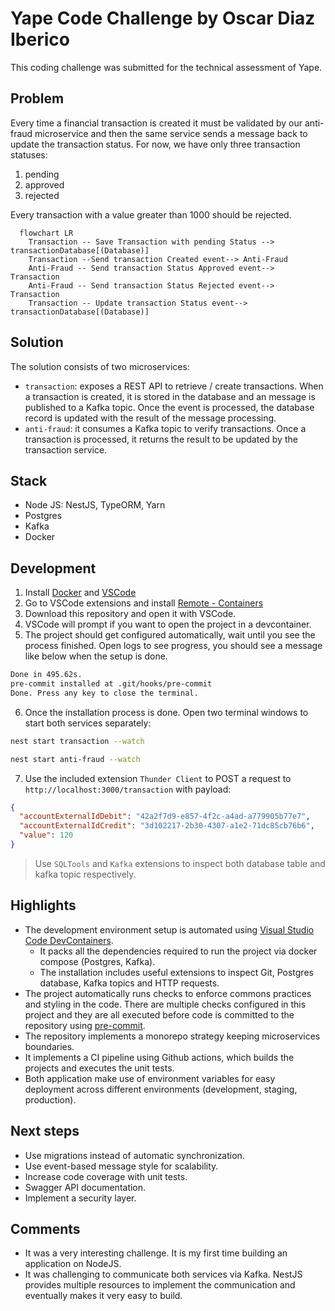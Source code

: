 # Yape Code Challenge by Oscar Diaz Iberico

This coding challenge was submitted for the technical assessment of Yape.

## Problem

Every time a financial transaction is created it must be validated by our anti-fraud microservice and then the same service sends a message back to update the transaction status.
For now, we have only three transaction statuses:

<ol>
  <li>pending</li>
  <li>approved</li>
  <li>rejected</li>
</ol>

Every transaction with a value greater than 1000 should be rejected.

```mermaid
  flowchart LR
    Transaction -- Save Transaction with pending Status --> transactionDatabase[(Database)]
    Transaction --Send transaction Created event--> Anti-Fraud
    Anti-Fraud -- Send transaction Status Approved event--> Transaction
    Anti-Fraud -- Send transaction Status Rejected event--> Transaction
    Transaction -- Update transaction Status event--> transactionDatabase[(Database)]
```

## Solution

The solution consists of two microservices:

- `transaction`: exposes a REST API to retrieve / create transactions. When a transaction is created, it is stored in the database and an message is published to a Kafka topic. Once the event is processed, the database record is updated with the result of the message processing.
- `anti-fraud`: it consumes a Kafka topic to verify transactions. Once a transaction is processed, it returns the result to be updated by the transaction service.

## Stack

- Node JS: NestJS, TypeORM, Yarn
- Postgres
- Kafka
- Docker

## Development

1. Install [Docker](https://docs.docker.com/get-docker/) and [VSCode](https://code.visualstudio.com/download)
2. Go to VSCode extensions and install [Remote - Containers](https://marketplace.visualstudio.com/items?itemName=ms-vscode-remote.remote-containers)
3. Download this repository and open it with VSCode.
4. VSCode will prompt if you want to open the project in a devcontainer.
5. The project should get configured automatically, wait until you see the process finished. Open logs to see progress, you should see a message like below when the setup is done.

```zsh
Done in 495.62s.
pre-commit installed at .git/hooks/pre-commit
Done. Press any key to close the terminal.
```

6. Once the installation process is done. Open two terminal windows to start both services separately:

```zsh
nest start transaction --watch
```

```zsh
nest start anti-fraud --watch
```

7. Use the included extension `Thunder Client` to POST a request to `http://localhost:3000/transaction` with payload:

```json
{
  "accountExternalIdDebit": "42a2f7d9-e857-4f2c-a4ad-a779905b77e7",
  "accountExternalIdCredit": "3d102217-2b30-4307-a1e2-71dc85cb76b6",
  "value": 120
}
```

> Use `SQLTools` and `Kafka` extensions to inspect both database table and kafka topic respectively.

## Highlights

- The development environment setup is automated using [Visual Studio Code DevContainers](https://code.visualstudio.com/docs/devcontainers/containers).
  - It packs all the dependencies required to run the project via docker compose (Postgres, Kafka).
  - The installation includes useful extensions to inspect Git, Postgres database, Kafka topics and HTTP requests.
- The project automatically runs checks to enforce commons practices and styling in the code. There are multiple checks configured in this project and they are all executed before code is committed to the repository using [pre-commit](https://pre-commit.com/).
- The repository implements a monorepo strategy keeping microservices boundaries.
- It implements a CI pipeline using Github actions, which builds the projects and executes the unit tests.
- Both application make use of environment variables for easy deployment across different environments (development, staging, production).

## Next steps

- Use migrations instead of automatic synchronization.
- Use event-based message style for scalability.
- Increase code coverage with unit tests.
- Swagger API documentation.
- Implement a security layer.

## Comments

- It was a very interesting challenge. It is my first time building an application on NodeJS.
- It was challenging to communicate both services via Kafka. NestJS provides multiple resources to implement the communication and eventually makes it very easy to build.
